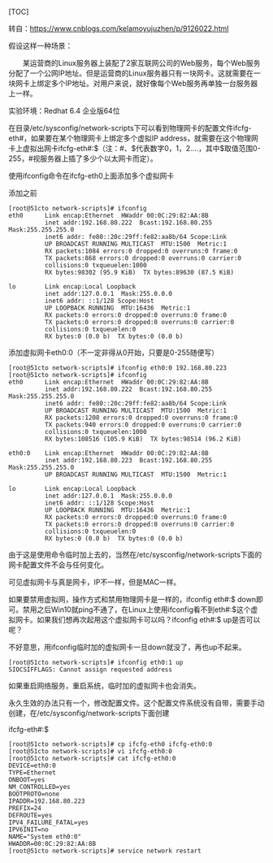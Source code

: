 [TOC]

转自：https://www.cnblogs.com/kelamoyujuzhen/p/9126022.html



假设这样一种场景：

　　某运营商的Linux服务器上装配了2家互联网公司的Web服务，每个Web服务分配了一个公网IP地址。但是运营商的Linux服务器只有一块网卡。这就需要在一块网卡上绑定多个IP地址。对用户来说，就好像每个Web服务再单独一台服务器上一样。

实验环境：Redhat 6.4 企业版64位

在目录/etc/sysconfig/network-scripts下可以看到物理网卡的配置文件ifcfg-eth#，如果要在某个物理网卡上绑定多个虚拟IP address，就需要在这个物理网卡上虚拟出网卡ifcfg-eth#:$（注：#、$代表数字0，1，2....，其中$取值范围0-255，#视服务器上插了多少个以太网卡而定）。

使用ifconfig命令在ifcfg-eth0上面添加多个虚拟网卡

添加之前

```shell
[root@51cto network-scripts]# ifconfig
eth0      Link encap:Ethernet  HWaddr 00:0C:29:82:AA:8B  
          inet addr:192.168.80.222  Bcast:192.168.80.255  Mask:255.255.255.0
          inet6 addr: fe80::20c:29ff:fe82:aa8b/64 Scope:Link
          UP BROADCAST RUNNING MULTICAST  MTU:1500  Metric:1
          RX packets:1084 errors:0 dropped:0 overruns:0 frame:0
          TX packets:868 errors:0 dropped:0 overruns:0 carrier:0
          collisions:0 txqueuelen:1000 
          RX bytes:98302 (95.9 KiB)  TX bytes:89630 (87.5 KiB)

lo        Link encap:Local Loopback  
          inet addr:127.0.0.1  Mask:255.0.0.0
          inet6 addr: ::1/128 Scope:Host
          UP LOOPBACK RUNNING  MTU:16436  Metric:1
          RX packets:0 errors:0 dropped:0 overruns:0 frame:0
          TX packets:0 errors:0 dropped:0 overruns:0 carrier:0
          collisions:0 txqueuelen:0 
          RX bytes:0 (0.0 b)  TX bytes:0 (0.0 b)
```

添加虚拟网卡eth0:0（不一定非得从0开始，只要是0-255随便写）

````shell
[root@51cto network-scripts]# ifconfig eth0:0 192.168.80.223
[root@51cto network-scripts]# ifconfig 
eth0      Link encap:Ethernet  HWaddr 00:0C:29:82:AA:8B  
          inet addr:192.168.80.222  Bcast:192.168.80.255  Mask:255.255.255.0
          inet6 addr: fe80::20c:29ff:fe82:aa8b/64 Scope:Link
          UP BROADCAST RUNNING MULTICAST  MTU:1500  Metric:1
          RX packets:1208 errors:0 dropped:0 overruns:0 frame:0
          TX packets:940 errors:0 dropped:0 overruns:0 carrier:0
          collisions:0 txqueuelen:1000 
          RX bytes:108516 (105.9 KiB)  TX bytes:98514 (96.2 KiB)

eth0:0    Link encap:Ethernet  HWaddr 00:0C:29:82:AA:8B  
          inet addr:192.168.80.223  Bcast:192.168.80.255  Mask:255.255.255.0
          UP BROADCAST RUNNING MULTICAST  MTU:1500  Metric:1

lo        Link encap:Local Loopback  
          inet addr:127.0.0.1  Mask:255.0.0.0
          inet6 addr: ::1/128 Scope:Host
          UP LOOPBACK RUNNING  MTU:16436  Metric:1
          RX packets:0 errors:0 dropped:0 overruns:0 frame:0
          TX packets:0 errors:0 dropped:0 overruns:0 carrier:0
          collisions:0 txqueuelen:0 
          RX bytes:0 (0.0 b)  TX bytes:0 (0.0 b)
````

由于这是使用命令临时加上去的，当然在/etc/sysconfig/network-scripts下面的网卡配置文件不会与任何变化。

可见虚拟网卡与真是网卡，IP不一样，但是MAC一样。

如果要禁用虚拟网，操作方式和禁用物理网卡是一样的，ifconfig eth#:$ down即可。禁用之后Win10就ping不通了，在Linux上使用ifconfig看不到eth#:$这个虚拟网卡。如果我们想再次起用这个虚拟网卡可以吗？ifconfig eth#:$ up是否可以呢？

不好意思，用ifconfig临时加的虚拟网卡一旦down就没了，再也up不起来。

```shell
[root@51cto network-scripts]# ifconfig eth0:1 up
SIOCSIFFLAGS: Cannot assign requested address
```

如果重启网络服务，重启系统，临时加的虚拟网卡也会消失。

 

永久生效的办法只有一个，修改配置文件。这个配置文件系统没有自带，需要手动创建，在/etc/sysconfig/network-scripts下面创建

ifcfg-eth#:$

```shell
[root@51cto network-scripts]# cp ifcfg-eth0 ifcfg-eth0:0
[root@51cto network-scripts]# vi ifcfg-eth0:0
[root@51cto network-scripts]# cat ifcfg-eth0:0
DEVICE=eth0:0
TYPE=Ethernet
ONBOOT=yes
NM_CONTROLLED=yes
BOOTPROTO=none
IPADDR=192.168.80.223
PREFIX=24
DEFROUTE=yes
IPV4_FAILURE_FATAL=yes
IPV6INIT=no
NAME="System eth0:0"
HWADDR=00:0C:29:82:AA:8B
[root@51cto network-scripts]# service network restart
```

